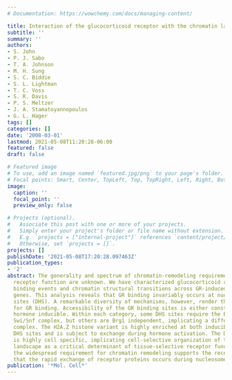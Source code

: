 ```yaml
---
# Documentation: https://wowchemy.com/docs/managing-content/

title: Interaction of the glucocorticoid receptor with the chromatin landscape
subtitle: ''
summary: ''
authors:
- S. John
- P. J. Sabo
- T. A. Johnson
- M. H. Sung
- S. C. Biddie
- S. L. Lightman
- T. C. Voss
- S. R. Davis
- P. S. Meltzer
- J. A. Stamatoyannopoulos
- G. L. Hager
tags: []
categories: []
date: '2008-03-01'
lastmod: 2021-05-08T11:20:28-06:00
featured: false
draft: false

# Featured image
# To use, add an image named `featured.jpg/png` to your page's folder.
# Focal points: Smart, Center, TopLeft, Top, TopRight, Left, Right, BottomLeft, Bottom, BottomRight.
image:
  caption: ''
  focal_point: ''
  preview_only: false

# Projects (optional).
#   Associate this post with one or more of your projects.
#   Simply enter your project's folder or file name without extension.
#   E.g. `projects = ["internal-project"]` references `content/project/deep-learning/index.md`.
#   Otherwise, set `projects = []`.
projects: []
publishDate: '2021-05-08T17:20:28.097463Z'
publication_types:
- '2'
abstract: The generality and spectrum of chromatin-remodeling requirements for nuclear
  receptor function are unknown. We have characterized glucocorticoid receptor (GR)
  binding events and chromatin structural transitions across GR-induced or -repressed
  genes. This analysis reveals that GR binding invariably occurs at nuclease-accessible
  sites (DHS). A remarkable diversity of mechanisms, however, render these sites available
  for GR binding. Accessibility of the GR binding sites is either constitutive or
  hormone inducible. Within each category, some DHS sites require the Brg1-containing
  Swi/Snf complex, but others are Brg1 independent, implicating a different remodeling
  complex. The H2A.Z histone variant is highly enriched at both inducible and constitutive
  DHS sites and is subject to exchange during hormone activation. The DHS profile
  is highly cell specific, implicating cell-selective organization of the chromatin
  landscape as a critical determinant of tissue-selective receptor function. Furthermore,
  the widespread requirement for chromatin remodeling supports the recent hypothesis
  that the rapid exchange of receptor proteins occurs during nucleosome reorganization.
publication: '*Mol. Cell*'
---
```

